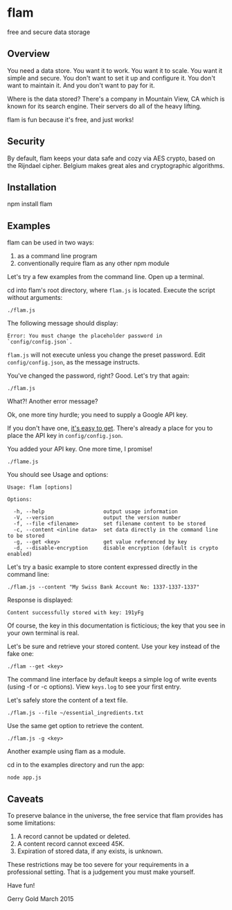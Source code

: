 flam
====

free and secure data storage

Overview
--------

You need a data store. You want it to work. You want it to scale. You want it
simple and secure. You don't want to set it up and configure it. You don't
want to maintain it. And you don't want to pay for it.

Where is the data stored? There's a company in Mountain View, CA which is
known for its search engine. Their servers do all of the heavy lifting.

flam is fun because it's free, and just works!

Security
--------

By default, flam keeps your data safe and cozy via AES crypto, based on the
Rijndael cipher. Belgium makes great ales and cryptographic algorithms.


Installation
------------

npm install flam


Examples
--------

flam can be used in two ways:

1. as a command line program
2. conventionally require flam as any other npm module


Let's try a few examples from the command line. Open up a terminal.

cd into flam's root directory, where `flam.js` is located. Execute the script
without arguments:

    ./flam.js

The following message should display:

    Error: You must change the placeholder password in `config/config.json`.

`flam.js` will not execute unless you change the preset password. Edit
`config/config.json`, as the message instructs.

You've changed the password, right? Good. Let's try that again:

    ./flam.js

What?! Another error message?

Ok, one more tiny hurdle; you need to supply a Google API key.

If you don't have one,
[it's easy to get](https://developers.google.com/url-shortener "Google's URL Shortener API"). There's already a place for you to
place the API key in `config/config.json`.

You added your API key. One more time, I promise!

    ./flame.js

You should see Usage and options:

    Usage: flam [options]

    Options:

      -h, --help                   output usage information
      -V, --version                output the version number
      -f, --file <filename>        set filename content to be stored
      -c, --content <inline data>  set data directly in the command line to be stored
      -g, --get <key>              get value referenced by key
      -d, --disable-encryption     disable encryption (default is crypto enabled)

Let's try a basic example to store content expressed directly in the command
line:

    ./flam.js --content "My Swiss Bank Account No: 1337-1337-1337"

Response is displayed:

    Content successfully stored with key: 191yFg

Of course, the key in this documentation is ficticious; the key that you see
in your own terminal is real.

Let's be sure and retrieve your stored content. Use your key instead of the fake one:

    ./flam --get <key>

The command line interface by default keeps a simple log of write events
(using -f or -c options). View `keys.log` to see your first entry.

Let's safely store the content of a text file.

    ./flam.js --file ~/essential_ingredients.txt

Use the same get option to retrieve the content.

    ./flam.js -g <key>

Another example using flam as a module.

cd in to the examples directory and run the app:

    node app.js


Caveats
-------

To preserve balance in the universe, the free service that flam provides
has some limitations:

  1. A record cannot be updated or deleted.
  2. A content record cannot exceed 45K.
  3. Expiration of stored data, if any exists, is unknown.

These restrictions may be too severe for your requirements in a professional
setting. That is a judgement you must make yourself.

Have fun!

  Gerry Gold
  March 2015
